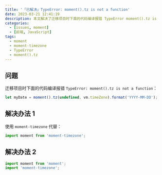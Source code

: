 ```yaml
---
title: '「已解决」TypeError: moment().tz is not a function'
date: 2023-03-21 12:41:19
description: 本文解决了迁移项目时下面的代码编译报错 TypeError moment().tz is not a function
categories:
  - [issues, moment]
  - [前端, JavaScript]
tags:
  - moment
  - moment-timezone
  - TypeError
  - moment().tz
---
```


<ins class="adsbygoogle" style="display:block; text-align:center;"  data-ad-layout="in-article" data-ad-format="fluid" data-ad-client="ca-pub-7962287588031867" data-ad-slot="2542544532"></ins><script> (adsbygoogle = window.adsbygoogle || []).push({});</script>

## 问题

迁移项目时下面的代码编译报错 `TypeError: moment().tz is not a function`：

<ins class="adsbygoogle" style="display:block; text-align:center;"  data-ad-layout="in-article" data-ad-format="fluid" data-ad-client="ca-pub-7962287588031867" data-ad-slot="2542544532"></ins><script> (adsbygoogle = window.adsbygoogle || []).push({});</script>

```js
let myDate = moment().tz(undefined, vm.timeZone).format('YYYY-MM-DD');
```

## 解决办法 1

使用 `moment-timezone` 代替：

```js
import moment from 'moment-timezone';
```

## 解决办法 2

```js
import moment from 'moment';
import 'moment-timezone';
```
